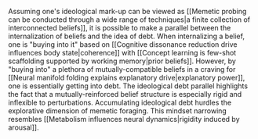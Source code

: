 ---
---

Assuming one's ideological mark-up can be viewed as [[Memetic probing can be conducted through a wide range of techniques|a finite collection of interconnected beliefs]], it is possible to make a parallel between the internalization of beliefs and the idea of debt. When internalizing a belief, one is "buying into it" based on [[Cognitive dissonance reduction drive influences body state|coherence]] with [[Concept learning is few-shot scaffolding supported by working memory|prior beliefs]]. However, by "buying into" a plethora of mutually-compatible beliefs in a craving for [[Neural manifold folding explains explanatory drive|explanatory power]], one is essentially getting into debt. The ideological debt parallel highlights the fact that a mutually-reinforced belief structure is especially rigid and inflexible to perturbations. Accumulating ideological debt hurdles the explorative dimension of memetic foraging. This mindset narrowing resembles [[Metabolism influences neural dynamics|rigidity induced by arousal]].